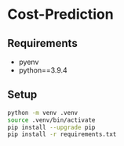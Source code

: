 # Cost-Prediction

## Requirements

- pyenv
- python==3.9.4

## Setup


```bash
python -m venv .venv
source .venv/bin/activate
pip install --upgrade pip
pip install -r requirements.txt